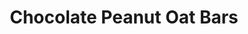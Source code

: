---
title: Chocolate Peanut Oat Bars
metadata:
  title: Chocolate Peanut Oat Bars
  course: Treat
  servings: '8'
ingredients:
- name: oats
  amount: 150 g
- name: oat milk
  amount: 150 g
- name: cacao powder
  amount: 30 g
- name: protein powder
  amount: 60 g
- name: water
  amount: 40 g
- name: peanut butter
  amount: 50 g
cookware:
- name: mixing bowl
- name: silicon mini loaf mould
steps:
- description: Preheat the oven to 200C then grab a mixing bowl and mix the oats,
    cacao powder, peanut butter and protein powder until they're combined.
- description: Add the oat milk and mix until well combined.
- description: Add water and continue to mix through until the mixture is thick, like
    nutella.
- description: Spoon the mixture into 8 sections of a silicon mini loaf mould.
- description: Bake for 10 minutes, and leave to cool before storing (or eating) them.

---